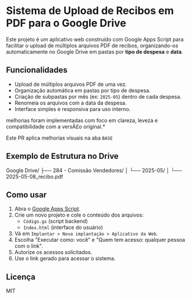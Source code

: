 # Sistema de Upload de Recibos em PDF para o Google Drive

Este projeto é um aplicativo web construído com Google Apps Script para facilitar o upload de múltiplos arquivos PDF de recibos, organizando-os automaticamente no Google Drive em pastas por **tipo de despesa** e **data**.

## Funcionalidades

- Upload de múltiplos arquivos PDF de uma vez.
- Organização automática em pastas por tipo de despesa.
- Criação de subpastas por mês (ex: `2025-05`) dentro de cada despesa.
- Renomeia os arquivos com a data da despesa.
- Interface simples e responsiva para uso interno.

melhorias foram implementadas com foco em clareza, leveza e compatibilidade com a versÃ£o original.*

Este PR aplica melhorias visuais na aba `BASE`

## Exemplo de Estrutura no Drive

Google Drive/ ├── 284 - Comissão Vendedores/ │   └── 2025-05/ │       └── 2025-05-08_recibo.pdf

## Como usar

1. Abra o [Google Apps Script](https://script.google.com).
2. Crie um novo projeto e cole o conteúdo dos arquivos:
   - `Código.gs` (script backend)
   - `Index.html` (interface do usuário)
3. Vá em `Implantar > Nova implantação > Aplicativo da Web`.
4. Escolha "Executar como: você" e "Quem tem acesso: qualquer pessoa com o link".
5. Autorize os acessos solicitados.
6. Use o link gerado para acessar o sistema.

## Licença

MIT
